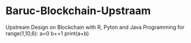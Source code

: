 # Baruc-Blockchain-Upstraam
Upstream Design on Blockchain with R, Pyton and Java Programming
for range(1,10,6):
a=0
b+=1
print(a+b)
